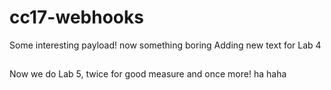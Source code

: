 # cc17-webhooks
Some interesting payload!
now something boring
Adding new text for Lab 4
##
Now we do Lab 5, twice for good measure
and once more!
ha
haha
